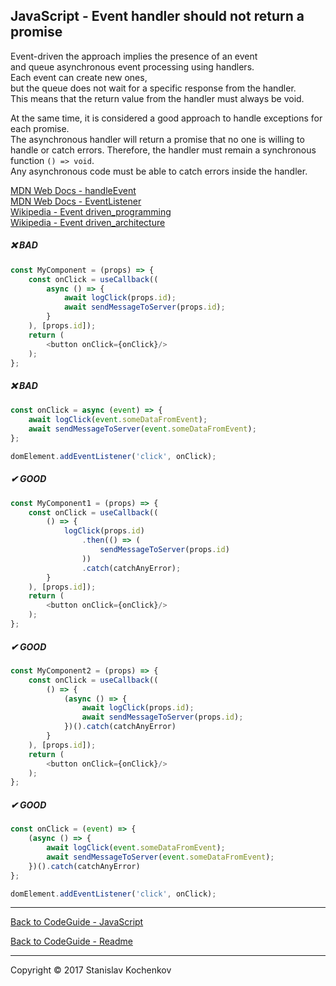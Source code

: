 ## JavaScript - Event handler should not return a promise

Event-driven the approach implies the presence of an event  
and queue asynchronous event processing using handlers.  
Each event can create new ones,  
but the queue does not wait for a specific response from the handler.  
This means that the return value from the handler must always be void.

At the same time, it is considered a good approach to handle exceptions for each promise.  
The asynchronous handler will return a promise that no one is willing to handle or catch errors.
Therefore, the handler must remain a synchronous function ``` () => void ```.  
Any asynchronous code must be able to catch errors inside the handler.

[MDN Web Docs - handleEvent](https://developer.mozilla.org/en-US/docs/Web/API/EventListener/handleEvent)  
[MDN Web Docs - EventListener](https://developer.mozilla.org/en-US/docs/Web/API/EventListener)  
[Wikipedia - Event driven_programming](https://en.wikipedia.org/wiki/Event-driven_programming)  
[Wikipedia - Event driven_architecture](https://en.wikipedia.org/wiki/Event-driven_architecture)

##### ❌ BAD

```javascript
const MyComponent = (props) => {
    const onClick = useCallback((
        async () => {
            await logClick(props.id);
            await sendMessageToServer(props.id);
        }
    ), [props.id]);
    return (
        <button onClick={onClick}/>
    );
};
```

##### ❌ BAD

```javascript
const onClick = async (event) => {
    await logClick(event.someDataFromEvent);
    await sendMessageToServer(event.someDataFromEvent);
};

domElement.addEventListener('click', onClick);
```

##### ✔ GOOD

```javascript
const MyComponent1 = (props) => {
    const onClick = useCallback((
        () => {
            logClick(props.id)
                .then(() => (
                    sendMessageToServer(props.id)
                ))
                .catch(catchAnyError);
        }
    ), [props.id]);
    return (
        <button onClick={onClick}/>
    );
};
```

##### ✔ GOOD

```javascript
const MyComponent2 = (props) => {
    const onClick = useCallback((
        () => {
            (async () => {
                await logClick(props.id);
                await sendMessageToServer(props.id);
            })().catch(catchAnyError)
        }
    ), [props.id]);
    return (
        <button onClick={onClick}/>
    );
};
```

##### ✔ GOOD

```javascript
const onClick = (event) => {
    (async () => {
        await logClick(event.someDataFromEvent);
        await sendMessageToServer(event.someDataFromEvent);
    })().catch(catchAnyError)
};

domElement.addEventListener('click', onClick);
```

---

[Back to CodeGuide - JavaScript](https://github.com/UserBug/codeGuide/tree/v2/docs/javaScript)

[Back to CodeGuide - Readme](https://github.com/UserBug/codeGuide/tree/v2)

---
Copyright © 2017 Stanislav Kochenkov 